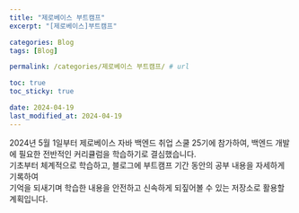 ```yaml
---
title: "제로베이스 부트캠프"
excerpt: "[제로베이스]부트캠프"

categories: Blog
tags: [Blog]

permalink: /categories/제로베이스 부트캠프/ # url

toc: true
toc_sticky: true

date: 2024-04-19
last_modified_at: 2024-04-19
---
```


2024년 5월 1일부터 제로베이스 자바 백엔드 취업 스쿨 25기에 참가하여, 백엔드 개발에 필요한 전반적인 커리큘럼을 학습하기로 결심했습니다.<br>
기초부터 체계적으로 학습하고, 블로그에 부트캠프 기간 동안의 공부 내용을 자세하게 기록하여<br>
기억을 되새기며 학습한 내용을 안전하고 신속하게 되짚어볼 수 있는 저장소로 활용할 계획입니다.
